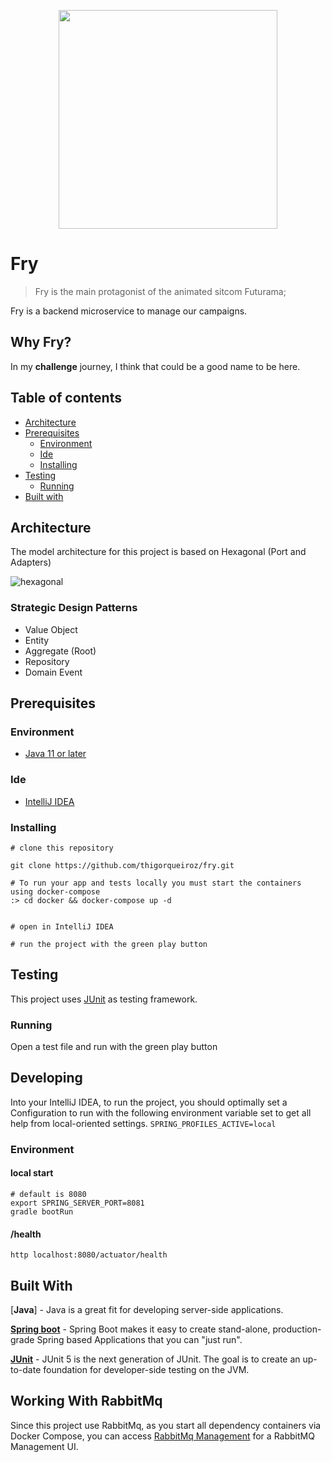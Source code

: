 <p align="center">
  <img src="https://media1.tenor.com/images/28f49f4fcfbe4631ec685cccb88d3a99/tenor.gif?itemid=4691459" height="350" />
</p>


# Fry

> Fry is the main protagonist of the animated sitcom Futurama;

Fry is a backend microservice to manage our campaigns. 

## Why Fry?

In my **challenge** journey, I think that could be a good name to be here.

## Table of contents
- [Architecture](#Architecture)
- [Prerequisites](#Prerequisites)
  - [Environment](#Environment)
  - [Ide](#Ide)
  - [Installing](#Installing)
- [Testing](#Testing)
  - [Running](#Running)
- [Built with](#Built-with)

## Architecture
The model architecture for this project is based on Hexagonal (Port and Adapters)

![hexagonal](https://paulovich.net/img/hexagonal-1.png)

### Strategic Design Patterns
* Value Object
* Entity
* Aggregate (Root)
* Repository
* Domain Event

## Prerequisites

### Environment

- [Java 11 or later](https://www.oracle.com/java/technologies/javase-jdk11-downloads.html)


### Ide

- [IntelliJ IDEA](https://www.jetbrains.com/idea/download/#section=linux)

### Installing

```
# clone this repository

git clone https://github.com/thigorqueiroz/fry.git

# To run your app and tests locally you must start the containers using docker-compose 
:> cd docker && docker-compose up -d


# open in IntelliJ IDEA

# run the project with the green play button

```

## Testing

This project uses [JUnit](https://junit.org/junit5/docs/current/user-guide/) as testing framework.

### Running
Open a test file and run with the green play button

## Developing

Into your IntelliJ IDEA, to run the project, you should optimally set a Configuration to run with the following environment variable set to get all help from local-oriented settings.
`SPRING_PROFILES_ACTIVE=local`

### Environment

#### local start 
    # default is 8080
    export SPRING_SERVER_PORT=8081 
	gradle bootRun
  
#### /health
	http localhost:8080/actuator/health


## Built With

[**Java**] - Java is a great fit for developing server-side applications.

[**Spring boot**](https://spring.io/projects/spring-boot) - Spring Boot makes it easy to create stand-alone, production-grade Spring based Applications that you can "just run".

[**JUnit**](https://junit.org/) - JUnit 5 is the next generation of JUnit. The goal is to create an up-to-date foundation for developer-side testing on the JVM.

## Working With RabbitMq
Since this project use RabbitMq, as you start all dependency containers via Docker Compose, you can access [RabbitMq Management](http://localhost:15672) for a RabbitMQ Management UI.

